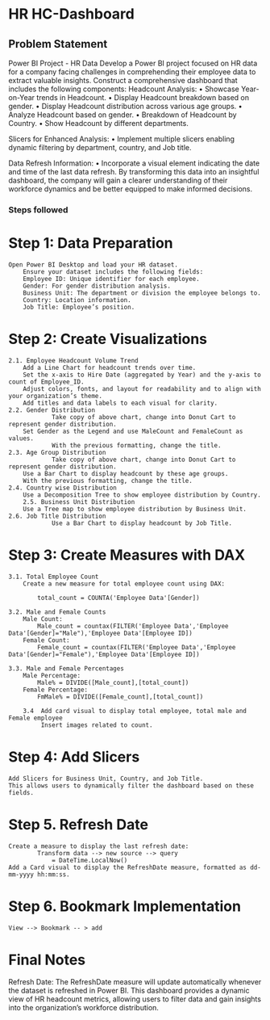 # HR HC-Dashboard

## Problem Statement

Power BI Project - HR Data
Develop a Power BI project focused on HR data for a company facing challenges in comprehending their employee data to extract valuable insights. Construct a comprehensive dashboard that includes the following components:
Headcount Analysis:
    •  Showcase Year-on-Year trends in Headcount.
    •  Display Headcount breakdown based on gender.
    •  Display Headcount distribution across various age groups.
    •  Analyze Headcount based on gender.
    •  Breakdown of Headcount by Country.
    •  Show Headcount by different departments.

Slicers for Enhanced Analysis:
    •  Implement multiple slicers enabling dynamic filtering by department,   	country, and Job title.

Data Refresh Information:
    •  Incorporate a visual element indicating the date and time of the last data refresh.
By transforming this data into an insightful dashboard, the company will gain a clearer understanding of their workforce dynamics and be better equipped to make informed decisions.


### Steps followed 

Step 1: Data Preparation
========================
	Open Power BI Desktop and load your HR dataset.
		Ensure your dataset includes the following fields:
		Employee ID: Unique identifier for each employee.
		Gender: For gender distribution analysis.
		Business Unit: The department or division the employee belongs to.
		Country: Location information.
		Job Title: Employee’s position.


Step 2: Create Visualizations
=============================
	2.1. Employee Headcount Volume Trend
		Add a Line Chart for headcount trends over time.
		Set the x-axis to Hire Date (aggregated by Year) and the y-axis to count of Employee_ID.
		Adjust colors, fonts, and layout for readability and to align with your organization’s theme.
		Add titles and data labels to each visual for clarity.
	2.2. Gender Distribution
                Take copy of above chart, change into Donut Cart to represent gender distribution. 
		Set Gender as the Legend and use MaleCount and FemaleCount as values.
                With the previous formatting, change the title.
	2.3. Age Group Distribution
                Take copy of above chart, change into Donut Cart to represent gender distribution.
		Use a Bar Chart to display headcount by these age groups.
 		With the previous formatting, change the title.
	2.4. Country wise Distribution
		Use a Decomposition Tree to show employee distribution by Country.
        2.5. Business Unit Distribution
		Use a Tree map to show employee distribution by Business Unit.
	2.6. Job Title Distribution
                Use a Bar Chart to display headcount by Job Title.

Step 3: Create Measures with DAX
================================
	3.1. Total Employee Count
		Create a new measure for total employee count using DAX:

			total_count = COUNTA('Employee Data'[Gender])

	3.2. Male and Female Counts
		Male Count:
			Male_count = countax(FILTER('Employee Data','Employee Data'[Gender]="Male"),'Employee Data'[Employee ID])
		Female Count:
			Female_count = countax(FILTER('Employee Data','Employee Data'[Gender]="Female"),'Employee Data'[Employee ID])

	3.3. Male and Female Percentages
		Male Percentage:
			Male% = DIVIDE([Male_count],[total_count])
		Female Percentage:
			FmMale% = DIVIDE([Female_count],[total_count])

        3.4  Add card visual to display total employee, total male and Female employee
             Insert images related to count.

Step 4: Add Slicers
===================
	Add Slicers for Business Unit, Country, and Job Title.
	This allows users to dynamically filter the dashboard based on these fields.

Step 5. Refresh Date
====================
	Create a measure to display the last refresh date:
     		Transform data --> new source --> query
          		= DateTime.LocalNow()
	Add a Card visual to display the RefreshDate measure, formatted as dd-mm-yyyy hh:mm:ss.
Step 6. Bookmark Implementation
=====================
    View --> Bookmark -- > add

Final Notes
============
Refresh Date: The RefreshDate measure will update automatically whenever the dataset is refreshed in Power BI.
This dashboard provides a dynamic view of HR headcount metrics, allowing users to filter data and gain insights into the organization’s workforce distribution.


 
 
